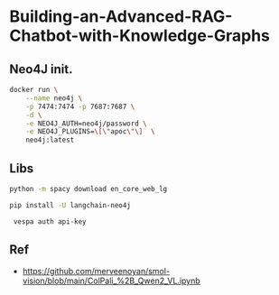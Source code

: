 # Building-an-Advanced-RAG-Chatbot-with-Knowledge-Graphs


## Neo4J init.

```bash
docker run \
    --name neo4j \
    -p 7474:7474 -p 7687:7687 \
    -d \
    -e NEO4J_AUTH=neo4j/password \
    -e NEO4J_PLUGINS=\[\"apoc\"\]  \
    neo4j:latest
```

## Libs

```bash
python -m spacy download en_core_web_lg
```

```bash
pip install -U langchain-neo4j
```

```bash
 vespa auth api-key
```

## Ref  
- https://github.com/merveenoyan/smol-vision/blob/main/ColPali_%2B_Qwen2_VL.ipynb